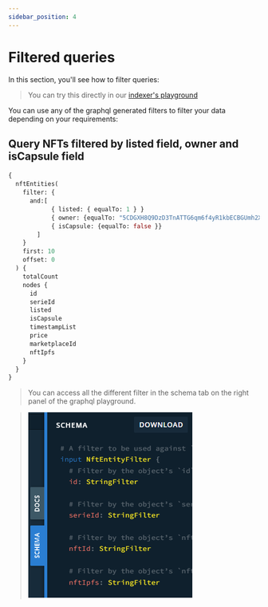 ```yaml
---
sidebar_position: 4
---
```


# Filtered queries

In this section, you'll see how to filter queries:

> You can try this directly in our [indexer's playground](https://indexer.testnet.ternoa.com/)

You can use any of the graphql generated filters to filter your data depending on your requirements:

## Query NFTs filtered by listed field, owner and isCapsule field

```graphql
{
  nftEntities(
    filter: {
      and:[
      	    { listed: { equalTo: 1 } }
            { owner: {equalTo: "5CDGXH8Q9DzD3TnATTG6qm6f4yR1kbECBGUmh2XbEBQ8Jfa5"}}
            { isCapsule: {equalTo: false }}
    	]
    }
    first: 10
    offset: 0
  ) {
    totalCount
    nodes {
      id
      serieId
      listed
      isCapsule
      timestampList
      price
      marketplaceId
      nftIpfs
    }
  }
}
```

> You can access all the different filter in the schema tab on the right panel of the graphql playground.

> ![filterFields](./filter-fields.png)
